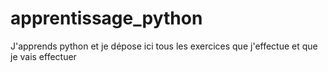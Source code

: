 # apprentissage_python
J'apprends python et je dépose ici tous les exercices que j'effectue et que je vais effectuer
